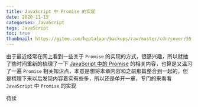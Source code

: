 ```yaml
---
title: JavaScript 中 Promise 的实现
date: 2020-11-15
categories: JavaScript
tags: JavaScript
toc: true
thumbnail: https://gitee.com/heptaluan/backups/raw/master/cdn/cover/55.jpg
---
```


由于最近经常在网上看到一些关于 `Promise` 的实现的方式，很感兴趣，所以就抽了些时间重新的梳理了一下 [JavaScript 中的 Promise](http://localhost:4000/2018/03/19/JavaScript/26/) 的相关内容，也算是又温习了一遍 `Promise` 相关知识点，本意是想将本章内容和之前那篇整合到一起的，但是梳理下来以后发现内容着实有些多，所以还是单开一章，专门的来看看 `JavaScript` 中 `Promise` 的实现

<!--more-->


待续






<!-- ## Promises/A+ 规范

`Promise` 代表一个异步操作的最终结果，主要通过 `Promise` 的 `then` 方法订阅其最终结果的处理回调函数，和订阅因某原因无法成功获取最终结果的处理回调函数，更对详细内容可以参考 [Promises/A+](https://promisesaplus.com/)，我们在这里只简单的总结一下 `A` 与 `A+` 的不同点

* `A+` 规范通过术语 `thenable` 来区分 `Promise` 对象
* `A+` 定义 `onFulfilled` 和 `onRejectd` 必须是作为函数来调用，而且调用过程必须是异步的
* `A+` 严格定义了 `then` 方法链式调用时，`onFulfilled/onRejectd` 的调用顺序

 -->
